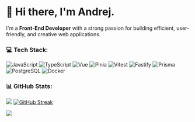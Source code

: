 # 👋 Hi there, I'm Andrej.

I'm a **Front-End Developer** with a strong passion for building efficient, user-friendly, and creative web applications.  

### 💻 Tech Stack:
![JavaScript](https://img.shields.io/badge/-JavaScript-F7DF1E?style=for-the-badge&logo=javascript&logoColor=black) ![TypeScript](https://img.shields.io/badge/-TypeScript-3178C6?style=for-the-badge&logo=typescript&logoColor=white)    ![Vue](https://img.shields.io/badge/-Vue-4FC08D?style=for-the-badge&logo=vue.js&logoColor=white) ![Pinia](https://img.shields.io/badge/-Pinia-ecb732?style=for-the-badge&logo=vue.js&logoColor=white)  ![Vitest](https://img.shields.io/badge/-Vitest-6E9F18?style=for-the-badge&logo=vitest&logoColor=white) ![Fastify](https://img.shields.io/badge/-Fastify-000000?style=for-the-badge&logo=fastify&logoColor=white)  ![Prisma](https://img.shields.io/badge/-Prisma-2D3748?style=for-the-badge&logo=prisma&logoColor=white)   ![PostgreSQL](https://img.shields.io/badge/-PostgreSQL-4169E1?style=for-the-badge&logo=postgresql&logoColor=white) ![Docker](https://img.shields.io/badge/-Docker-2496ED?style=for-the-badge&logo=docker&logoColor=white)

### 📊 GitHub Stats:
![](https://github-readme-stats.vercel.app/api?username=begprod&hide_border=false&include_all_commits=true&count_private=true)
[![GitHub Streak](https://streak-stats.demolab.com?user=begprod&theme=transparent&mode=weekly)](https://git.io/streak-stats)<br/>

![](https://komarev.com/ghpvc/?username=begprod)
